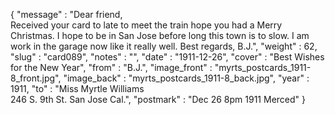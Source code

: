 {
  "message" : "Dear friend,<br>Received your card to late to meet the train hope you had a Merry Christmas. I hope to be in San Jose before long this town is to slow. I am work in the garage now like it really well. Best regards, B.J.",
  "weight" : 62,
  "slug" : "card089",
  "notes" : "",
  "date" : "1911-12-26",
  "cover" : "Best Wishes for the New Year",
  "from" : "B.J.",
  "image_front" : "myrts_postcards_1911-8_front.jpg",
  "image_back" : "myrts_postcards_1911-8_back.jpg",
  "year" : 1911,
  "to" : "Miss Myrtle Williams<br> 246 S. 9th St. San Jose Cal.",
  "postmark" : "Dec 26 8pm 1911 Merced"
}
